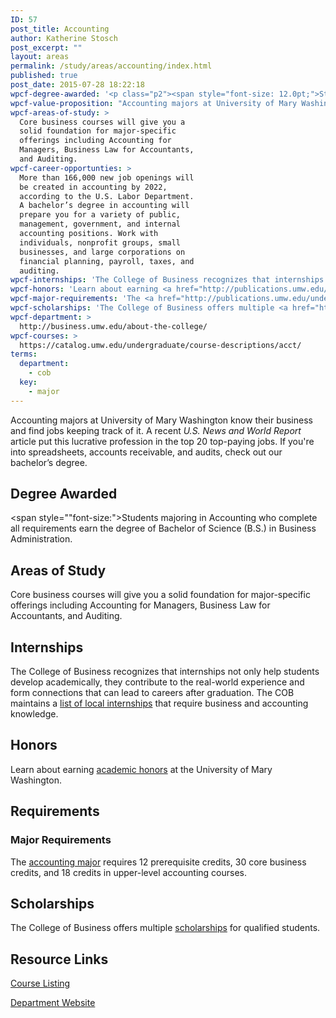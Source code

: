 ```yaml
---
ID: 57
post_title: Accounting
author: Katherine Stosch
post_excerpt: ""
layout: areas
permalink: /study/areas/accounting/index.html
published: true
post_date: 2015-07-28 18:22:18
wpcf-degree-awarded: '<p class="p2"><span style="font-size: 12.0pt;">Students majoring in Accounting who complete all requirements earn the degree of Bachelor of Science (B.S.) in Business Administration.</span></p>'
wpcf-value-proposition: "Accounting majors at University of Mary Washington know their business and find jobs keeping track of it. A recent <em>U.S. News and World Report</em> article put this lucrative profession in the top 20 top-paying jobs. If you're into spreadsheets, accounts receivable, and audits, check out our bachelor’s degree."
wpcf-areas-of-study: >
  Core business courses will give you a
  solid foundation for major-specific
  offerings including Accounting for
  Managers, Business Law for Accountants,
  and Auditing.
wpcf-career-opportunties: >
  More than 166,000 new job openings will
  be created in accounting by 2022,
  according to the U.S. Labor Department.
  A bachelor’s degree in accounting will
  prepare you for a variety of public,
  management, government, and internal
  accounting positions. Work with
  individuals, nonprofit groups, small
  businesses, and large corporations on
  financial planning, payroll, taxes, and
  auditing.
wpcf-internships: 'The College of Business recognizes that internships not only help students develop academically, they contribute to the real-world experience and form connections that can lead to careers after graduation. The COB maintains a <a href="http://business.umw.edu/current-students/student-opportunities/available-internships/">list of local internships</a> that require business and accounting knowledge.'
wpcf-honors: 'Learn about earning <a href="http://publications.umw.edu/undergraduatecatalog/academic_policies/honors/">academic honors</a> at the University of Mary Washington.'
wpcf-major-requirements: 'The <a href="http://publications.umw.edu/undergraduatecatalog/courses-of-study/majors/accounting-major/">accounting major</a> requires 12 prerequisite credits, 30 core business credits, and 18 credits in upper-level accounting courses.'
wpcf-scholarships: 'The College of Business offers multiple <a href="http://business.umw.edu/current-students/undergraduate-scholarships/">scholarships</a> for qualified students.'
wpcf-department: >
  http://business.umw.edu/about-the-college/
wpcf-courses: >
  https://catalog.umw.edu/undergraduate/course-descriptions/acct/
terms:
  department:
    - cob
  key:
    - major
---
```


<!-- Types Custom Fields: -->

<!-- value-proposition -->
Accounting majors at University of Mary Washington know their business and find jobs keeping track of it. A recent *U.S. News and World Report* article put this lucrative profession in the top 20 top-paying jobs. If you\'re into spreadsheets, accounts receivable, and audits, check out our bachelor’s degree.
<!-- End value-proposition -->

<!-- degree-awarded -->
## Degree Awarded
<span style=""font-size:">Students majoring in Accounting who complete all requirements earn the degree of Bachelor of Science (B.S.) in Business Administration.</span>
<!-- End degree-awarded -->
<!-- areas-of-study -->
## Areas of Study
Core business courses will give you a solid foundation for major-specific offerings including Accounting for Managers, Business Law for Accountants, and Auditing.
<!-- End areas-of-study -->

<!-- internships -->
## Internships
The College of Business recognizes that internships not only help students develop academically, they contribute to the real-world experience and form connections that can lead to careers after graduation. The COB maintains a [list of local internships]("http://business.umw.edu/current-students/student-opportunities/available-internships/") that require business and accounting knowledge.
<!-- End internships -->

<!-- honors -->
## Honors
Learn about earning [academic honors]("http://publications.umw.edu/undergraduatecatalog/academic_policies/honors/") at the University of Mary Washington.
<!-- End honors -->

<!-- requirements -->
## Requirements

<!-- major-requirements -->
### Major Requirements
The [accounting major]("http://publications.umw.edu/undergraduatecatalog/courses-of-study/majors/accounting-major/") requires 12 prerequisite credits, 30 core business credits, and 18 credits in upper-level accounting courses.
<!-- End major-requirements -->

<!-- End requirements -->

<!-- scholarships -->
## Scholarships
The College of Business offers multiple [scholarships]("http://business.umw.edu/current-students/undergraduate-scholarships/") for qualified students.
<!-- End scholarships -->

<!-- resource-links -->
## Resource Links

<!-- courses -->
[Course Listing](https://catalog.umw.edu/undergraduate/course-descriptions/acct/)

<!-- End courses -->


<!-- department -->
[Department Website](http://business.umw.edu/about-the-college/)

<!-- End department -->

<!-- End resource-links -->

<!-- End Types Custom Fields -->